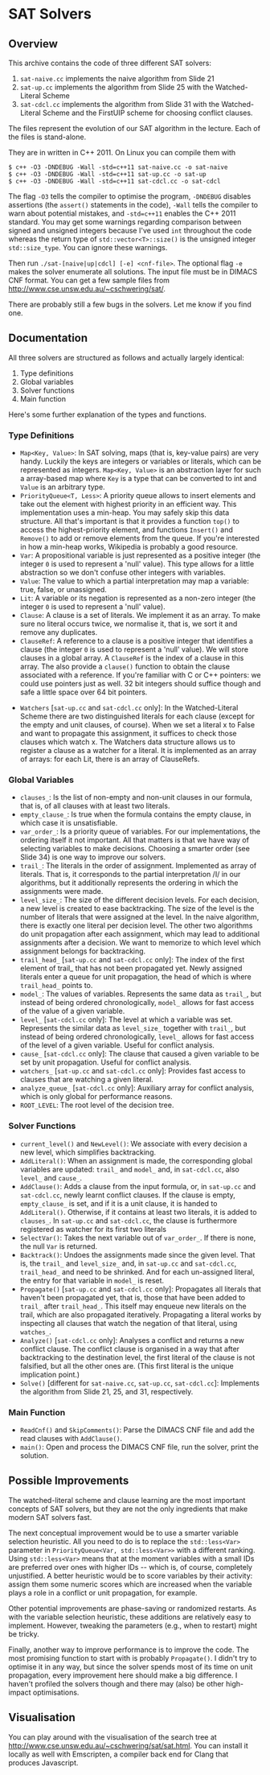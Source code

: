 # SAT Solvers

## Overview

This archive contains the code of three different SAT solvers:

1. `sat-naive.cc` implements the naive algorithm from Slide 21
2. `sat-up.cc` implements the algorithm from Slide 25 with the
   Watched-Literal Scheme
3. `sat-cdcl.cc` implements the algorithm from Slide 31 with the
   Watched-Literal Scheme and the FirstUIP scheme for choosing
   conflict clauses.

The files represent the evolution of our SAT algorithm in the lecture.
Each of the files is stand-alone.

They are in written in C++ 2011. On Linux you can compile them with

~~~~
$ c++ -O3 -DNDEBUG -Wall -std=c++11 sat-naive.cc -o sat-naive
$ c++ -O3 -DNDEBUG -Wall -std=c++11 sat-up.cc -o sat-up
$ c++ -O3 -DNDEBUG -Wall -std=c++11 sat-cdcl.cc -o sat-cdcl
~~~~

The flag `-O3` tells the compiler to optimise the program, `-DNDEBUG` disables
assertions (the `assert()` statements in the code), `-Wall` tells the compiler
to warn about potential mistakes, and `-std=c++11` enables the C++ 2011
standard.
You may get some warnings regarding comparison between signed and unsigned
integers because I've used `int` throughout the code whereas the return type
of `std::vector<T>::size()` is the unsigned integer `std::size_type`. You can
ignore these warnings.

Then run `./sat-[naive|up|cdcl] [-e] <cnf-file>`. The optional flag `-e`
makes the solver enumerate all solutions. The input file must be in DIMACS CNF
format.
You can get a few sample files from <http://www.cse.unsw.edu.au/~cschwering/sat/>.

There are probably still a few bugs in the solvers. Let me know if you find one.


## Documentation

All three solvers are structured as follows and actually largely identical:

1. Type definitions
2. Global variables
3. Solver functions
5. Main function

Here's some further explanation of the types and functions.

### Type Definitions

* `Map<Key, Value>`:
  In SAT solving, maps (that is, key-value pairs) are very handy. Luckily
  the keys are integers or variables or literals, which can be represented
  as integers.
  `Map<Key, Value>` is an abstraction layer for such a array-based map where
  `Key` is a type that can be converted to int and `Value` is an arbitrary type.
* `PriorityQueue<T, Less>`:
  A priority queue allows to insert elements and take out the element with
  highest priority in an efficient way. This implementation uses a min-heap.
  You may safely skip this data structure.
  All that's important is that it provides a function `top()` to access the
  highest-priority element, and functions `Insert()` and `Remove()` to add or
  remove elements from the queue.
  If you're interested in how a min-heap works, Wikipedia is probably a good
  resource.
* `Var`:
  A propositional variable is just represented as a positive integer (the
  integer `0` is used to represent a 'null' value).
  This type allows for a little abstraction so we don't confuse other
  integers with variables.
* `Value`:
  The value to which a partial interpretation may map a variable: true,
  false, or unassigned.
* `Lit`:
  A variable or its negation is represented as a non-zero integer (the
  integer `0` is used to represent a 'null' value).
* `Clause`:
  A clause is a set of literals. We implement it as an array. To make sure
  no literal occurs twice, we normalise it, that is, we sort it and remove
  any duplicates.
* `ClauseRef`:
  A reference to a clause is a positive integer that identifies a clause (the
  integer `0` is used to represent a 'null' value).
  We will store clauses in a global array. A `ClauseRef` is the index of a
  clause in this array. The also provide a `clause()` function to obtain the
  clause associated with a reference.
  If you're familiar with C or C++ pointers: we could use pointers just as
  well. 32 bit integers should suffice though and safe a little space over
  64 bit pointers.
- `Watchers` [`sat-up.cc` and `sat-cdcl.cc` only]:
  In the Watched-Literal Scheme there are two distinguished literals for
  each clause (except for the empty and unit clauses, of course). When we
  set a literal x to False and want to propagate this assignment, it suffices
  to check those clauses which watch x. The Watchers data structure allows us
  to register a clause as a watcher for a literal. It is implemented as an
  array of arrays: for each Lit, there is an array of ClauseRefs.

### Global Variables

* `clauses_`:
  Is the list of non-empty and non-unit clauses in our formula,
  that is, of all clauses with at least two literals.
* `empty_clause_`:
  Is true when the formula contains the empty clause, in
  which case it is unsatisfiable.
* `var_order_`:
  Is a priority queue of variables. For our implementations,
  the ordering itself it not important. All that matters is that we have
  way of selecting variables to make decisions.
  Choosing a smarter order (see Slide 34) is one way to improve our
  solvers.
* `trail_`:
  The literals in the order of assignment.
  Implemented as array of literals.
  That is, it corresponds to the partial interpretation /I/ in our
  algorithms, but it additionally represents the ordering in which the
  assignments were made.
* `level_size_`:
  The size of the different decision levels.
  For each decision, a new level is created to ease backtracking. The
  size of the level is the number of literals that were assigned at the
  level.
  In the naive algorithm, there is exactly one literal per decision level.
  The other two algorithms do unit propagation after each assignment, which
  may lead to additional assignments after a decision. We want to memorize
  to which level which assignment belongs for backtracking.
* `trail_head_` [`sat-up.cc` and `sat-cdcl.cc` only]:
  The index of the first element of trail_ that has not been propagated yet.
  Newly assigned literals enter a queue for unit propagation, the head of
  which is where `trail_head_` points to.
* `model_`:
  The values of variables.
  Represents the same data as `trail_`, but instead of being ordered
  chronologically, `model_` allows for fast access of the value of a given
  variable.
* `level_` [`sat-cdcl.cc` only]:
  The level at which a variable was set.
  Represents the similar data as `level_size_` together with `trail_`, but
  instead of being ordered chronologically, `level_` allows for fast access
  of the level of a given variable.
  Useful for conflict analysis.
* `cause_` [`sat-cdcl.cc` only]:
  The clause that caused a given variable to be set by unit propagation.
  Useful for conflict analysis.
* `watchers_` [`sat-up.cc` and `sat-cdcl.cc` only]:
  Provides fast access to clauses that are watching a given literal.
* `analyze_queue_` [`sat-cdcl.cc` only]:
  Auxiliary array for conflict analysis, which is only global for performance
  reasons.
* `ROOT_LEVEL`:
  The root level of the decision tree. 

### Solver Functions

* `current_level()` and `NewLevel()`:
  We associate with every decision a new level, which simplifies backtracking.
* `AddLiteral()`:
  When an assignment is made, the corresponding global variables are updated:
  `trail_` and `model_` and, in `sat-cdcl.cc`, also `level_` and `cause_`.
* `AddClause()`:
  Adds a clause from the input formula, or, in `sat-up.cc` and `sat-cdcl.cc`,
  newly learnt conflict clauses.
  If the clause is empty, `empty_clause_` is set, and if it is a unit clause,
  it is handed to `AddLiteral()`. Otherwise, if it contains at least two
  literals, it is added to `clauses_`. In `sat-up.cc` and `sat-cdcl.cc`,
  the clause is furthermore registered as watcher for its first two literals
* `SelectVar()`:
  Takes the next variable out of `var_order_`. If there is none, the null `Var`
  is returned.
* `Backtrack()`:
  Undoes the assignments made since the given level. That is, the `trail_`
  and `level_size_` and, in `sat-up.cc` and `sat-cdcl.cc`, `trail_head_` and
  need to be shrinked. And for each un-assigned literal, the entry for that
  variable in `model_` is reset.
* `Propagate()` [`sat-up.cc` and `sat-cdcl.cc` only]:
  Propagates all literals that haven't been propagated yet, that is, those
  that have been added to `trail_` after `trail_head_`. This itself may
  enqueue new literals on the trail, which are also propagated iteratively.
  Propagating a literal works by inspecting all clauses that watch the negation
  of that literal, using `watches_`.
* `Analyze()` [`sat-cdcl.cc` only]:
  Analyses a conflict and returns a new conflict clause. The conflict clause
  is organised in a way that after backtracking to the destination level, the
  first literal of the clause is not falsified, but all the other ones are.
  (This first literal is the unique implication point.)
* `Solve()` [different for `sat-naive.cc`, `sat-up.cc`, `sat-cdcl.cc`]:
  Implements the algorithm from Slide 21, 25, and 31, respectively.

### Main Function

* `ReadCnf()` and `SkipComments()`:
  Parse the DIMACS CNF file and add the read clauses with `AddClause()`.
* `main()`:
  Open and process the DIMACS CNF file, run the solver, print the solution.

## Possible Improvements

The watched-literal scheme and clause learning are the most important concepts
of SAT solvers, but they are not the only ingredients that make modern SAT
solvers fast.

The next conceptual improvement would be to use a smarter variable selection
heuristic. All you need to do is to replace the `std::less<Var>` parameter in
`PriorityQueue<Var, std::less<Var>>` with a different ranking.
Using `std::less<Var>` means that at the moment variables with a small IDs are
preferred over ones with higher IDs -- which is, of course, completely
unjustified.
A better heuristic would be to score variables by their activity: assign them
some numeric scores which are increased when the variable plays a role in
a conflict or unit propagation, for example.

Other potential improvements are phase-saving or randomized restarts. As with
the variable selection heuristic, these additions are relatively easy to
implement. However, tweaking the parameters (e.g., when to restart) might be
tricky.

Finally, another way to improve performance is to improve the code. The most
promising function to start with is probably `Propagate()`. I didn't try to
optimise it in any way, but since the solver spends most of its time on unit
propagation, every improvement here should make a big difference.
I haven't profiled the solvers though and there may (also) be other high-impact
optimisations.

## Visualisation

You can play around with the visualisation of the search tree at
<http://www.cse.unsw.edu.au/~cschwering/sat/sat.html>.
You can install it locally as well with Emscripten, a compiler back end for
Clang that produces Javascript.

